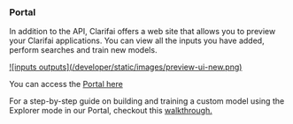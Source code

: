 ### Portal

In addition to the API, Clarifai offers a web site that allows you to preview your Clarifai 
applications. You can view all the inputs you have added, perform searches and train new models. 

<a href="https://clarifai.com/apps" target="_blank">
  ![inputs outputs](/developer/static/images/preview-ui-new.png)
</a>

You can access the 
<a href="https://clarifai.com/apps" target="_blank">
  Portal here <span class="icon icon-link-out"></span>
</a>

For a step-by-step guide on building and training a custom model using the Explorer mode in our Portal, checkout this 
<a href="http://help.clarifai.com/custom-training/guides/custom-training-walkthrough" target="_blank">
  walkthrough.<span class="icon icon-link-out"></span>
</a>
